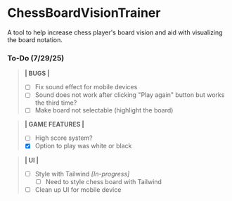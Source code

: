 # ChessBoardVisionTrainer
A tool to help increase chess player's board vision and aid with visualizing the board notation.

### To-Do (7/29/25)
> **| BUGS |**
> - [ ] Fix sound effect for mobile devices
> - [ ] Sound does not work after clicking "Play again" button but works the third time? 
> - [ ] Make board not selectable (highlight the board)

> **| GAME FEATURES |**
> - [ ] High score system?
> - [x] Option to play was white or black
    
> **| UI |** 
> - [ ] Style with Tailwind *[In-progress]*
>   - [ ] Need to style chess board with Tailwind
> - [ ] Clean up UI for mobile device
